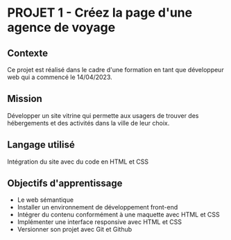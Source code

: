 # PROJET 1 - Créez la page d'une agence de voyage

## Contexte

Ce projet est réalisé dans le cadre d'une formation en tant que développeur web qui a commencé le 14/04/2023.

## Mission

Développer un site vitrine qui permette aux usagers de trouver des hébergements et des activités dans la ville de leur choix.

## Langage utilisé

Intégration du site avec du code en HTML et CSS

## Objectifs d'apprentissage

- Le web sémantique
- Installer un environnement de développement front-end
- Intégrer du contenu conformément à une maquette avec HTML et CSS
- Implémenter une interface responsive avec HTML et CSS
- Versionner son projet avec Git et Github
